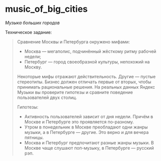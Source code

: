 # music_of_big_cities

_Музыка больших городов_

Техническое задание:

> Сравнение Москвы и Петербурга окружено мифами:
>
> + Москва — мегаполис, подчинённый жёсткому ритму рабочей недели;
> + Петербург — город своеобразной культуры, непохожий на Москву.
>
> Некоторые мифы отражают действительность. Другие — пустые стереотипы. Бизнес должен отличать первые от вторых, чтобы принимать рациональные решения. На реальных данных Яндекс Музыки вы проверите гипотезы и сравните поведение пользователей двух столиц.
>
> Гипотезы:
>
> + Активность пользователей зависит от дня недели. Причём в Москве и Петербурге это проявляется по-разному.
> + Утром в понедельник в Москве преобладают одни жанры музыки, а в Петербурге — другие. Это верно и для вечера пятницы.
> + Москва и Петербург предпочитают разные жанры музыки. В Москве чаще слушают поп-музыку, в Петербурге — русский рэп.
